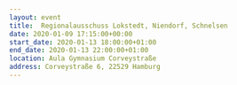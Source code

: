 ```yaml
---
layout: event
title:  Regionalausschuss Lokstedt, Niendorf, Schnelsen
date: 2020-01-09 17:15:00+00:00
start_date: 2020-01-13 18:00:00+01:00
end_date: 2020-01-13 22:00:00+01:00
location: Aula Gymnasium Corveystraße
address: Corveystraße 6, 22529 Hamburg
---
```

